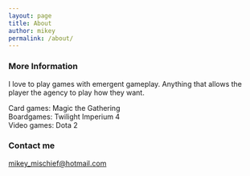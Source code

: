 ```yaml
---
layout: page
title: About
author: mikey
permalink: /about/
---
```


### More Information

I love to play games with emergent gameplay. Anything that allows the player the agency to play how they want.

Card games: Magic the Gathering  
Boardgames: Twilight Imperium 4  
Video games: Dota 2  

### Contact me

[mikey_mischief@hotmail.com](mailto:mikey_mischief@hotmail.com)
